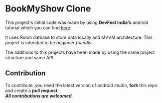 # BookMyShow Clone
This project's initial code was made by using **DevFest India's** android tutorial which you can find <a href="https://www.youtube.com/watch?v=C8k9mdb9NE8&t=4498s"> here</a><br>

It uses Room datbase to store data locally and MVVM architecture. This project is intended to be *beginner friendly*.

The additions to this projects have been made by using the same project structure and same API.

## Contribution 
To contribute, you need the latest version of android studio, **fork** this repo and create a **pull request**.<br> ***All contributions are welcomed***.
